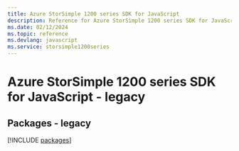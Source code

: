 ```yaml
---
title: Azure StorSimple 1200 series SDK for JavaScript
description: Reference for Azure StorSimple 1200 series SDK for JavaScript
ms.date: 02/12/2024
ms.topic: reference
ms.devlang: javascript
ms.service: storsimple1200series
---
```

# Azure StorSimple 1200 series SDK for JavaScript - legacy
## Packages - legacy
[!INCLUDE [packages](storsimple-1200-series-index.md)]
